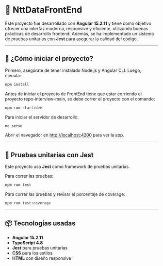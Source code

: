 # 🧾 NttDataFrontEnd

Este proyecto fue desarrollado con **Angular 15.2.11** y tiene como objetivo ofrecer una interfaz moderna, responsive y eficiente, utilizando buenas prácticas de desarrollo frontend. Además, se ha implementado un sistema de pruebas unitarias con **Jest** para asegurar la calidad del código.

---

## 🚀 ¿Cómo iniciar el proyecto?

Primero, asegúrate de tener instalado Node.js y Angular CLI. Luego, ejecuta:

```bash
npm install
```

Antes de iniciar el proyecto de FrontEnd tiene que estar corriendo el proyecto repo-interview-main, se debe correr el proyecto con el comando:

```bash
npm run start:dev
```

Para iniciar el servidor de desarrollo:

```bash
ng serve
```

Abrir el navegador en [http://localhost:4200](http://localhost:4200) para ver la app.

---

## 🧪 Pruebas unitarias con Jest

Este proyecto usa **Jest** como framework de pruebas unitarias.

Para correr las pruebas:

```bash
npm run test
```

Para correr las pruebas y revisar el porcentaje de coverage:

```bash
npm run test:coverage
```

---

## 📦 Tecnologías usadas

- **Angular 15.2.11**
- **TypeScript 4.8**
- **Jest** para pruebas unitarias
- **CSS** para los estilos
- **HTML** con diseño responsive

